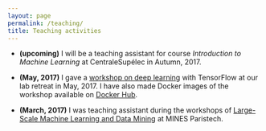 ```yaml
---
layout: page
permalink: /teaching/
title: Teaching activities
---
```


* **(upcoming)** I will be a teaching assistant for course *Introduction to Machine Learning* at CentraleSupélec in Autumn, 2017.

* **(May, 2017)** I gave a [workshop on deep learning](/assets/deep-learning-workshop/main.html) with TensorFlow at our lab retreat in May, 2017. I have also made Docker images of the workshop available on [Docker Hub](https://hub.docker.com/r/jcboyd/deep-learning-workshop/).

* **(March, 2017)** I was teaching assistant during the workshops of [Large-Scale Machine Learning and Data Mining](http://members.cbio.mines-paristech.fr/~jvert/svn/lsml/lsml17/) at MINES Paristech.
